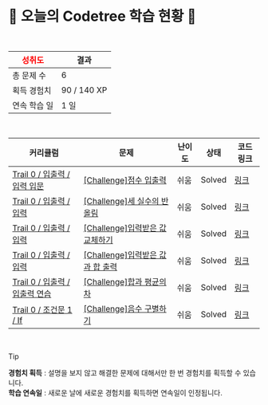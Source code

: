 # 🌲 오늘의 Codetree 학습 현황 🌲

<br />

| <span style="color:red;display:block;text-align:center;"> **성취도**</span> | 결과 |
|---|---|
| 총 문제 수 | 6 |
| 획득 경험치 | 90 / 140 XP |
| 연속 학습 일 | 1 일 |

<br />

|커리큘럼|문제|난이도|상태|코드 링크|
|---|---|---|---|---|
|[Trail 0 / 입출력 / 입력 입문](https://www.codetree.ai/trail-info/codetree-101/)|[[Challenge]점수 입출력](https://www.codetree.ai/trails/complete/curated-cards/nl-pre-input-basics-1/)|쉬움|Solved|[링크](https://github.com/ckaanf/algorithm/blob/main/250502/%EC%A0%90%EC%88%98%20%EC%9E%85%EC%B6%9C%EB%A0%A5/enter-int-and-print-score.cpp)|
|[Trail 0 / 입출력 / 입력](https://www.codetree.ai/trail-info/codetree-101/)|[[Challenge]세 실수의 반올림](https://www.codetree.ai/trails/complete/curated-cards/nl-pre-input-1/)|쉬움|Solved|[링크](https://github.com/ckaanf/algorithm/blob/main/250502/%EC%84%B8%20%EC%8B%A4%EC%88%98%EC%9D%98%20%EB%B0%98%EC%98%AC%EB%A6%BC/rounding-of-three-actual-numbers.cpp)|
|[Trail 0 / 입출력 / 입력](https://www.codetree.ai/trail-info/codetree-101/)|[[Challenge]입력받은 값 교체하기](https://www.codetree.ai/trails/complete/curated-cards/nl-pre-input-2/)|쉬움|Solved|[링크](https://github.com/ckaanf/algorithm/blob/main/250502/%EC%9E%85%EB%A0%A5%EB%B0%9B%EC%9D%80%20%EA%B0%92%20%EA%B5%90%EC%B2%B4%ED%95%98%EA%B8%B0/changing-inputs.cpp)|
|[Trail 0 / 입출력 / 입력](https://www.codetree.ai/trail-info/codetree-101/)|[[Challenge]입력받은 값과 합 출력](https://www.codetree.ai/trails/complete/curated-cards/nl-pre-input-3/)|쉬움|Solved|[링크](https://github.com/ckaanf/algorithm/blob/main/250502/%EC%9E%85%EB%A0%A5%EB%B0%9B%EC%9D%80%20%EA%B0%92%EA%B3%BC%20%ED%95%A9%20%EC%B6%9C%EB%A0%A5/output-of-value-and-sum.cpp)|
|[Trail 0 / 입출력 / 입출력 연습](https://www.codetree.ai/trail-info/codetree-101/)|[[Challenge]합과 평균의 차](https://www.codetree.ai/trails/complete/curated-cards/nl-pre-input-output-practice-2/)|쉬움|Solved|[링크](https://github.com/ckaanf/algorithm/blob/main/250502/%ED%95%A9%EA%B3%BC%20%ED%8F%89%EA%B7%A0%EC%9D%98%20%EC%B0%A8/sub-of-average-and-sum.cpp)|
|[Trail 0 / 조건문 1 / If](https://www.codetree.ai/trail-info/codetree-101/)|[[Challenge]음수 구별하기](https://www.codetree.ai/trails/complete/curated-cards/nl-pre-if-1/)|쉬움|Solved|[링크](https://github.com/ckaanf/algorithm/blob/main/250502/%EC%9D%8C%EC%88%98%20%EA%B5%AC%EB%B3%84%ED%95%98%EA%B8%B0/separate-negative-number.cpp)|


<br />

> [!TIP]
> **경험치 획득** : 설명을 보지 않고 해결한 문제에 대해서만 한 번 경험치를 획득할 수 있습니다.  
> **학습 연속일** : 새로운 날에 새로운 경험치를 획득하면 연속일이 인정됩니다.

